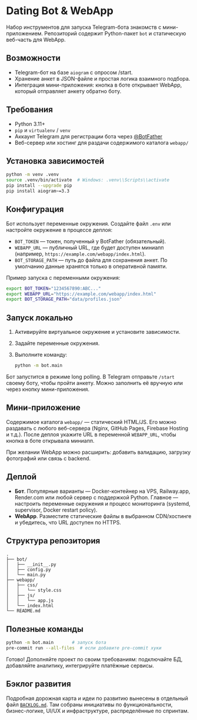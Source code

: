 # Dating Bot & WebApp

Набор инструментов для запуска Telegram-бота знакомств с мини-приложением. Репозиторий
содержит Python-пакет `bot` и статическую веб-часть для WebApp.

## Возможности

- Telegram-бот на базе `aiogram` с опросом /start.
- Хранение анкет в JSON-файле и простая логика взаимного подбора.
- Интеграция мини-приложения: кнопка в боте открывает WebApp, который отправляет
  анкету обратно боту.

## Требования

- Python 3.11+
- `pip` и `virtualenv` / `venv`
- Аккаунт Telegram для регистрации бота через [@BotFather](https://t.me/BotFather)
- Веб-сервер или хостинг для раздачи содержимого каталога `webapp/`

## Установка зависимостей

```bash
python -m venv .venv
source .venv/bin/activate  # Windows: .venv\\Scripts\\activate
pip install --upgrade pip
pip install aiogram~=3.3
```

## Конфигурация

Бот использует переменные окружения. Создайте файл `.env` или настройте окружение
в процессе деплоя:

- `BOT_TOKEN` — токен, полученный у BotFather (обязательный).
- `WEBAPP_URL` — публичный URL, где будет доступен миниапп (например,
  `https://example.com/webapp/index.html`).
- `BOT_STORAGE_PATH` — путь до файла для сохранения анкет. По умолчанию данные
  хранятся только в оперативной памяти.

Пример запуска с переменными окружения:

```bash
export BOT_TOKEN="1234567890:ABC..."
export WEBAPP_URL="https://example.com/webapp/index.html"
export BOT_STORAGE_PATH="data/profiles.json"
```

## Запуск локально

1. Активируйте виртуальное окружение и установите зависимости.
2. Задайте переменные окружения.
3. Выполните команду:

   ```bash
   python -m bot.main
   ```

Бот запустится в режиме long polling. В Telegram отправьте `/start` своему боту,
чтобы пройти анкету. Можно заполнить её вручную или через кнопку мини-приложения.

## Мини-приложение

Содержимое каталога `webapp/` — статический HTML/JS. Его можно раздавать с любого
веб-сервера (Nginx, GitHub Pages, Firebase Hosting и т.д.). После деплоя укажите URL
в переменной `WEBAPP_URL`, чтобы кнопка в боте открывала миниапп.

При желании WebApp можно расширить: добавить валидацию, загрузку фотографий или
связь с backend.

## Деплой

- **Бот**. Популярные варианты — Docker-контейнер на VPS, Railway.app, Render.com
  или любой сервер с поддержкой Python. Главное — настроить переменные окружения
  и процесс мониторинга (systemd, supervisor, Docker restart policy).
- **WebApp**. Разместите статические файлы в выбранном CDN/хостинге и убедитесь,
  что URL доступен по HTTPS.

## Структура репозитория

```
.
├── bot/
│   ├── __init__.py
│   ├── config.py
│   └── main.py
├── webapp/
│   ├── css/
│   │   └── style.css
│   ├── js/
│   │   └── app.js
│   └── index.html
└── README.md
```

## Полезные команды

```bash
python -m bot.main       # запуск бота
pre-commit run --all-files  # если добавите pre-commit хуки
```

Готово! Дополняйте проект по своим требованиям: подключайте БД, добавляйте
аналитику, интегрируйте платёжные сервисы.


## Бэклог развития

Подробная дорожная карта и идеи по развитию вынесены в отдельный файл
[`BACKLOG.md`](./BACKLOG.md). Там собраны инициативы по функциональности,
бизнес-логике, UI/UX и инфраструктуре, распределённые по спринтам.
